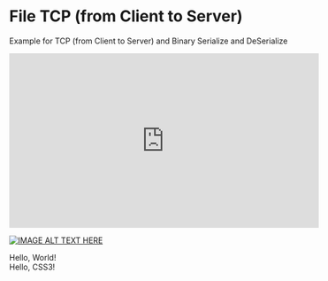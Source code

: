 # File TCP (from Client to Server)


Example for TCP (from Client to Server) and Binary Serialize and DeSerialize 

<iframe width="560" height="315" src="https://www.youtube-nocookie.com/embed/9UQivdZDe7U" title="YouTube video player" frameborder="0" allow="accelerometer; autoplay; clipboard-write; encrypted-media; gyroscope; picture-in-picture" allowfullscreen></iframe>


[![IMAGE ALT TEXT HERE](https://img.youtube.com/vi/9UQivdZDe7U&list=PLiUhD-1cCRhfJn6wMqQqX8iI8gvgXv82i&index=4/0.jpg)](https://www.youtube.com/watch?v=9UQivdZDe7U&list=PLiUhD-1cCRhfJn6wMqQqX8iI8gvgXv82i&index=4)

<html>
<title>Web Page Design</title>
<head>

</head>
<body>
<div>Hello, World!</div>
<div id="div2">Hello, CSS3!</div>
</body>
</html>
